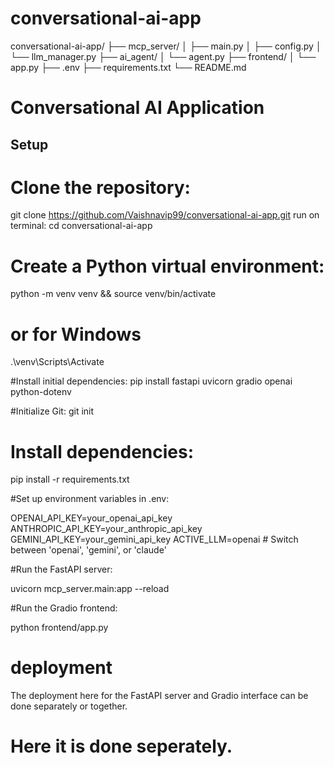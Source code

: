 # conversational-ai-app
conversational-ai-app/
├── mcp_server/
│   ├── main.py
│   ├── config.py
│   └── llm_manager.py
├── ai_agent/
│   └── agent.py
├── frontend/
│   └── app.py
├── .env
├── requirements.txt
└── README.md

# Conversational AI Application

## Setup

# Clone the repository: 
 git clone https://github.com/Vaishnavip99/conversational-ai-app.git
run on terminal: cd conversational-ai-app

# Create a Python virtual environment:
python -m venv venv && source venv/bin/activate
 # or for Windows
.\venv\Scripts\Activate

#Install initial dependencies:
pip install fastapi uvicorn gradio openai python-dotenv

#Initialize Git:
git init

# Install dependencies:
pip install -r requirements.txt

#Set up environment variables in .env:

OPENAI_API_KEY=your_openai_api_key
ANTHROPIC_API_KEY=your_anthropic_api_key
GEMINI_API_KEY=your_gemini_api_key
ACTIVE_LLM=openai  # Switch between 'openai', 'gemini', or 'claude'

#Run the FastAPI server:

uvicorn mcp_server.main:app --reload

#Run the Gradio frontend:

python frontend/app.py

# deployment
The deployment here for the FastAPI server and Gradio interface can be done separately or together.
# Here it is done seperately.


